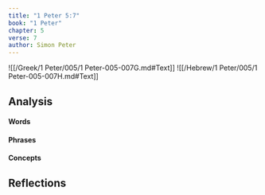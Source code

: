 ```yaml
---
title: "1 Peter 5:7"
book: "1 Peter"
chapter: 5
verse: 7
author: Simon Peter
---
```

![[/Greek/1 Peter/005/1 Peter-005-007G.md#Text]]
![[/Hebrew/1 Peter/005/1 Peter-005-007H.md#Text]]

## Analysis

#### Words

#### Phrases

#### Concepts

## Reflections
